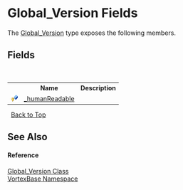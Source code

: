 # Global_Version Fields
 

The <a href="T_VortexBase_Global_Version.md">Global_Version</a> type exposes the following members.


## Fields
&nbsp;<table><tr><th></th><th>Name</th><th>Description</th></tr><tr><td>![Protected field](media/protfield.gif "Protected field")</td><td><a href="F_VortexBase_Global_Version__humanReadable.md">_humanReadable</a></td><td /></tr></table>&nbsp;
<a href="#global_version-fields">Back to Top</a>

## See Also


#### Reference
<a href="T_VortexBase_Global_Version.md">Global_Version Class</a><br /><a href="N_VortexBase.md">VortexBase Namespace</a><br />